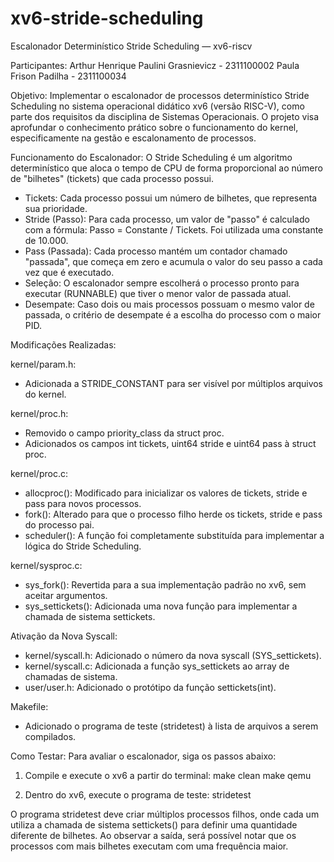 # xv6-stride-scheduling
Escalonador Determinístico Stride Scheduling — xv6-riscv

Participantes:
Arthur Henrique Paulini Grasnievicz - 2311100002
Paula Frison Padilha - 2311100034

Objetivo:
Implementar o escalonador de processos determinístico Stride Scheduling no sistema operacional didático xv6 (versão RISC-V), como parte dos requisitos da disciplina de Sistemas Operacionais. O projeto visa aprofundar o conhecimento prático sobre o funcionamento do kernel, especificamente na gestão e escalonamento de processos.

Funcionamento do Escalonador:
O Stride Scheduling é um algoritmo determinístico que aloca o tempo de CPU de forma proporcional ao número de "bilhetes" (tickets) que cada processo possui.

- Tickets: Cada processo possui um número de bilhetes, que representa sua prioridade.
- Stride (Passo): Para cada processo, um valor de "passo" é calculado com a fórmula: Passo = Constante / Tickets. Foi utilizada uma constante de 10.000.
- Pass (Passada): Cada processo mantém um contador chamado "passada", que começa em zero e acumula o valor do seu passo a cada vez que é executado.
- Seleção: O escalonador sempre escolherá o processo pronto para executar (RUNNABLE) que tiver o menor valor de passada atual.
- Desempate: Caso dois ou mais processos possuam o mesmo valor de passada, o critério de desempate é a escolha do processo com o maior PID.

Modificações Realizadas:

kernel/param.h:
- Adicionada a STRIDE_CONSTANT para ser visível por múltiplos arquivos do kernel.

kernel/proc.h:
- Removido o campo priority_class da struct proc.
- Adicionados os campos int tickets, uint64 stride e uint64 pass à struct proc.

kernel/proc.c:
- allocproc(): Modificado para inicializar os valores de tickets, stride e pass para novos processos.
- fork(): Alterado para que o processo filho herde os tickets, stride e pass do processo pai.
- scheduler(): A função foi completamente substituída para implementar a lógica do Stride Scheduling.

kernel/sysproc.c:
- sys_fork(): Revertida para a sua implementação padrão no xv6, sem aceitar argumentos.
- sys_settickets(): Adicionada uma nova função para implementar a chamada de sistema settickets.

Ativação da Nova Syscall:
- kernel/syscall.h: Adicionado o número da nova syscall (SYS_settickets).
- kernel/syscall.c: Adicionada a função sys_settickets ao array de chamadas de sistema.
- user/user.h: Adicionado o protótipo da função settickets(int).

Makefile:
- Adicionado o programa de teste (stridetest) à lista de arquivos a serem compilados.

Como Testar:
Para avaliar o escalonador, siga os passos abaixo:

1. Compile e execute o xv6 a partir do terminal:
   make clean
   make qemu

2. Dentro do xv6, execute o programa de teste:
   stridetest

O programa stridetest deve criar múltiplos processos filhos, onde cada um utiliza a chamada de sistema settickets() para definir uma quantidade diferente de bilhetes. Ao observar a saída, será possível notar que os processos com mais bilhetes executam com uma frequência maior.

